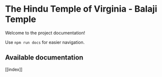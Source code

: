 # The Hindu Temple of Virginia - Balaji Temple

Welcome to the project documentation!

Use `npm run docs` for easier navigation.

## Available documentation

[[index]]
